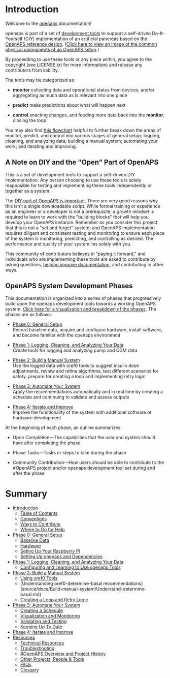 # Introduction 

Welcome to the [openaps](https://github.com/openaps/) documentation!

openaps is part of a set of [development tools](https://net.educause.edu/ir/library/pdf/ELI7088.pdf) to support a self-driven Do-It-Yourself (DIY) implementation of an artificial pancreas based on the [OpenAPS reference design](http://openaps.org/open-artificial-pancreas-system-openaps-reference-design/). ([Click here to view an image of the common physical components of an OpenAPS setup](source/docs/IMG_1112.jpg).)

By proceeding to use these tools or any piece within, you agree to the copyright (see LICENSE.txt for more information) and release any contributors from liability. 

The tools may be categorized as:

*  **monitor** collecting data and operational status from devices, and/or aggregating as much data as is relevant into one place

* **predict** make predictions about what will happen next

* **control** enacting changes, and feeding more data back into the **monitor**, closing the loop

You may also find [this flowchart](./OpenAPS_phase_visualization_Nov152015.png) helpful to further break down the areas of monitor, predict, and control into various stages of general setup; logging, cleaning, and analyzing data; building a manual system; automating your work; and iterating and improving.

## A Note on DIY and the "Open" Part of OpenAPS

This is a set of development tools to support a self-driven DIY implementation. Any person choosing to use these tools is solely responsible for testing and implementing these tools independently or together as a system.  

The [DIY part of OpenAPS is important](http://bit.ly/1NBbZtO). There are very good reasons why this isn't a single downloadable script. While formal training or experience as an engineer or a developer is not a prerequisite, a growth mindset is required to learn to work with the "building blocks" that will help you develop your OpenAPS instance. Remember as you consider this project that this is not a "set and forget" system; and OpenAPS implementation requires diligent and consistent testing and monitoring to ensure each piece of the system is monitoring, predicting, and controlling as desired.  The performance and quality of your system lies solely with you.

This community of contributors believes in "paying it forward," and individuals who are implementing these tools are asked to contribute by asking questions, [helping improve documentation](source/docs/Resources/my-first-pr.md), and contributing in other ways.


## OpenAPS System Development Phases

This documentation is organized into a series of phases that progressively build upon the openaps development tools towards a working OpenAPS system. [Click here for a visualization and breakdown of the phases](./OpenAPS_phase_visualization_Nov152015.png). The phases are as follows: 

* [Phase 0: General Setup](source/docs/Overview/initial-setup.md)<br>
Record baseline data, acquire and configure hardware, install software, and become familiar with the openaps environment

* [Phase 1: Logging, Cleaning, and Analyzing Your Data](source/docs/Overview/data-collection.md)<br>
Create tools for logging and analyzing pump and CGM data

* [Phase 2: Build a Manual System](source/docs/Overview/manual-system.md)<br>
Use the logged data with oref0 tools to suggest insulin dose adjustments, review and refine algorithms, test different scenarios for safety, prepare for creating a loop and implementing retry logic

* [Phase 3: Automate Your System](source/docs/Overview/automate-system.md)<br>
Apply the recommendations automatically and in real time by creating a schedule and continuing to validate and assess outputs

* [Phase 4: Iterate and Improve](source/docs/Overview/iterate-improve.md)<br>
Improve the functionality of the system with additional software or hardware development

At the beginning of each phase, an outline summarizes:

* Upon Completion—The capabilities that the user and system should have after completing the phase
	
* Phase Tasks—Tasks or steps to take during the phase

* Community Contribution—How users should be able to contribute to the #OpenAPS project and/or openaps development tool set during and after the phase

# Summary

* [Introduction](README.md)
   * [Table of Contents](SUMMARY.md)
   * [Conventions](source/docs/Overview/conventions.md)
   * [Ways to Contribute](source/docs/Overview/contribute.md)
   * [Where to Go for Help](source/docs/Overview/communication-support-channels.md)
* [Phase 0: General Setup](source/docs/getting-started/setup.md)
   * [Baseline Data](source/docs/getting-started/baseline-data.md)
   * [Hardware](source/docs/getting-started/hardware.md)
   * [Seting Up Your Raspberry Pi](source/docs/getting-started/rpi.md)
   * [Setting Up openaps and Dependencies](source/docs/getting-started/openaps.md)
* [Phase 1: Logging, Cleaning, and Analyzing Your Data](source/docs/Log-clean-analyze-with-openaps-tools/log-clean-analyze.md)
   * [Configuring and Learning to Use openaps Tools](source/docs/Log-clean-analyze-with-openaps-tools/using.md)
* [Phase 2: Build a Manual System](source/docs/Build-manual-system/considerations.md)
   * [Using oref0 Tools](source/docs/Build-manual-system/Using-oref0-tools.md)
   * [Understanding oref0-determine-basal recommendations] (source/docs/Build-manual-system/Understand-determine-basal.md)
   * [Creating a Loop and Retry Logic](source/docs/Build-manual-system/loop-and-retry-logic.md)
* [Phase 3: Automate Your System](source/docs/Automate-system/considerations.md)
   * [Creating a Schedule](source/docs/Automate-system/create-schedule.md)
   * [Visualization and Monitoring](source/docs/Automate-system/vizualization.md)
   * [Validating and Testing](source/docs/Automate-system/validate-output.md)
   * [Keeping Up To Date](source/docs/Automate-system/keeping-up-to-date.md)
* [Phase 4: Iterate and Improve](source/docs/Iterate-improve/improvement-projects.md)
* [Resources](source/docs/Resources/resources.md)
   * [Technical Resources](source/docs/Resources/technical-resources.md)
   * [Troubleshooting](source/docs/Resources/troubleshooting.md)
   * [#OpenAPS Overview and Project History](source/docs/Resources/history.md)
   * [Other Projects, People & Tools](source/docs/Resources/other-projects.md)
   * [FAQs](source/docs/Resources/faq.md)
   * [Glossary](source/docs/Resources/glossary.md)


